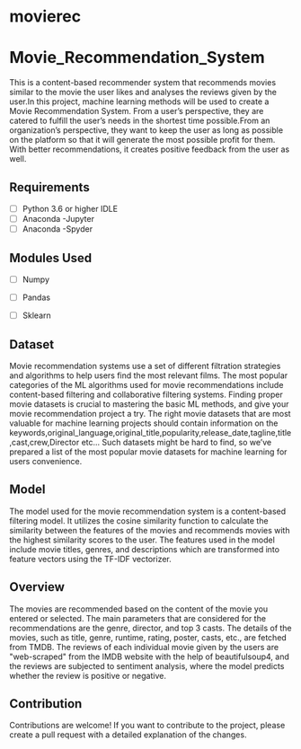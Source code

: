 # movierec
# Movie_Recommendation_System
This is a  content-based recommender system that recommends movies similar to the movie the user likes and analyses the reviews given by the user.In this project, machine learning methods will be used to create a Movie Recommendation System. From a user’s perspective, they are catered to fulfill the user’s needs in the shortest time possible.From an organization’s perspective, they want to keep the user as long as possible on the platform so that it will generate the most possible profit for them. With better recommendations, it creates positive feedback from the user as well. 


## Requirements
- [ ] Python 3.6 or higher IDLE
- [ ] Anaconda -Jupyter
- [ ] Anaconda -Spyder

## Modules Used
- [ ] Numpy
- [ ] Pandas
- [ ] Sklearn



## Dataset
Movie recommendation systems use a set of different filtration strategies and algorithms to help users find the most relevant films. The most popular categories of the ML algorithms used for movie recommendations include content-based filtering and collaborative filtering systems.
Finding proper movie datasets is crucial to mastering the basic ML methods, and give your movie recommendation project a try. 
The right movie datasets that are most valuable for machine learning projects should contain information on the keywords,original_language,original_title,popularity,release_date,tagline,title,cast,crew,Director etc... Such datasets might be hard to find, so we’ve prepared a list of the most popular movie datasets for machine learning for users convenience.


## Model
The model used for the movie recommendation system  is a content-based filtering model. It utilizes the cosine similarity function to calculate the similarity between the features of the movies and recommends movies with the highest similarity scores to the user. The features used in the model include movie titles, genres, and descriptions which are transformed into feature vectors using the TF-IDF vectorizer.

## Overview
The movies are recommended based on the content of the movie you entered or selected. The main parameters that are considered for the recommendations are the genre, director, and top 3 casts. The details of the movies, such as title, genre, runtime, rating, poster, casts, etc., are fetched from TMDB. The reviews of each individual movie given by the users are "web-scraped" from the IMDB website with the help of beautifulsoup4, and the reviews are subjected to sentiment analysis, where the model predicts whether the review is positive or negative.


## Contribution
Contributions are welcome! If you want to contribute to the project, please create a pull request with a detailed explanation of the changes.

